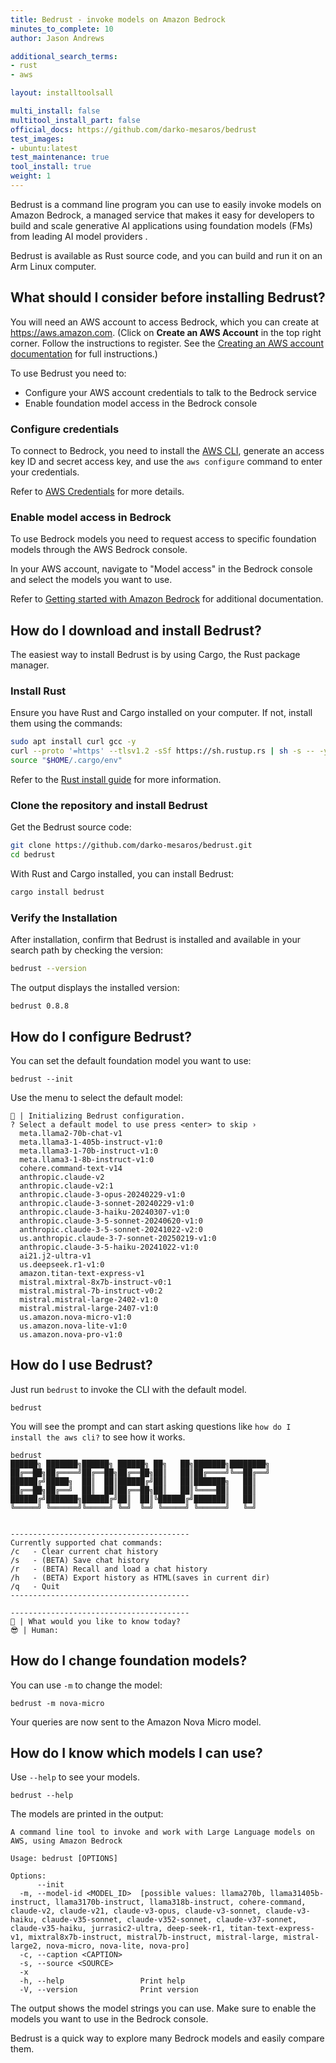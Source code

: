 ```yaml
---
title: Bedrust - invoke models on Amazon Bedrock
minutes_to_complete: 10
author: Jason Andrews

additional_search_terms:
- rust
- aws

layout: installtoolsall

multi_install: false
multitool_install_part: false
official_docs: https://github.com/darko-mesaros/bedrust
test_images:
- ubuntu:latest
test_maintenance: true
tool_install: true
weight: 1
---
```


Bedrust is a command line program you can use to easily invoke models on Amazon Bedrock, a managed service that makes it easy for developers to build and scale generative AI applications using foundation models (FMs) from leading AI model providers .

Bedrust is available as Rust source code, and you can build and run it on an Arm Linux computer. 

## What should I consider before installing Bedrust?

You will need an AWS account to access Bedrock, which you can create at https://aws.amazon.com. (Click on **Create an AWS Account** in the top right corner. Follow the instructions to register. See the [Creating an AWS account documentation](https://docs.aws.amazon.com/accounts/latest/reference/manage-acct-creating.html) for full instructions.)

To use Bedrust you need to:

- Configure your AWS account credentials to talk to the Bedrock service
- Enable foundation model access in the Bedrock console

### Configure credentials

To connect to Bedrock, you need to install the [AWS CLI](/install-guides/aws-cli/), generate an access key ID and secret access key, and use the `aws configure` command to enter your credentials. 

Refer to [AWS Credentials](/install-guides/aws_access_keys/) for more details. 

### Enable model access in Bedrock

To use Bedrock models you need to request access to specific foundation models through the AWS Bedrock console. 

In your AWS account, navigate to "Model access" in the Bedrock console and select the models you want to use. 

Refer to [Getting started with Amazon Bedrock](https://docs.aws.amazon.com/bedrock/latest/userguide/getting-started.html) for additional documentation.

## How do I download and install Bedrust?

The easiest way to install Bedrust is by using Cargo, the Rust package manager. 

### Install Rust

Ensure you have Rust and Cargo installed on your computer. If not, install them using the commands: 

```bash
sudo apt install curl gcc -y
curl --proto '=https' --tlsv1.2 -sSf https://sh.rustup.rs | sh -s -- -y
source "$HOME/.cargo/env"
```

Refer to the [Rust install guide](/install-guides/rust/) for more information.

### Clone the repository and install Bedrust

Get the Bedrust source code:

```bash
git clone https://github.com/darko-mesaros/bedrust.git
cd bedrust
```

With Rust and Cargo installed, you can install Bedrust:

```bash
cargo install bedrust
```

### Verify the Installation

After installation, confirm that Bedrust is installed and available in your search path by checking the version:

```bash
bedrust --version
```

The output displays the installed version:

```output
bedrust 0.8.8
```

## How do I configure Bedrust?

You can set the default foundation model you want to use:

```console
bedrust --init
```

Use the menu to select the default model:

```output
📜 | Initializing Bedrust configuration.
? Select a default model to use press <enter> to skip ›
  meta.llama2-70b-chat-v1
  meta.llama3-1-405b-instruct-v1:0
  meta.llama3-1-70b-instruct-v1:0
  meta.llama3-1-8b-instruct-v1:0
  cohere.command-text-v14
  anthropic.claude-v2
  anthropic.claude-v2:1
  anthropic.claude-3-opus-20240229-v1:0
  anthropic.claude-3-sonnet-20240229-v1:0
  anthropic.claude-3-haiku-20240307-v1:0
  anthropic.claude-3-5-sonnet-20240620-v1:0
  anthropic.claude-3-5-sonnet-20241022-v2:0
  us.anthropic.claude-3-7-sonnet-20250219-v1:0
  anthropic.claude-3-5-haiku-20241022-v1:0
  ai21.j2-ultra-v1
  us.deepseek.r1-v1:0
  amazon.titan-text-express-v1
  mistral.mixtral-8x7b-instruct-v0:1
  mistral.mistral-7b-instruct-v0:2
  mistral.mistral-large-2402-v1:0
  mistral.mistral-large-2407-v1:0
  us.amazon.nova-micro-v1:0
  us.amazon.nova-lite-v1:0
  us.amazon.nova-pro-v1:0
```

## How do I use Bedrust?

Just run `bedrust` to invoke the CLI with the default model.

```console
bedrust 
```

You will see the prompt and can start asking questions like `how do I install the aws cli?` to see how it works.

```output
bedrust
██████╗ ███████╗██████╗ ██████╗ ██╗   ██╗███████╗████████╗
██╔══██╗██╔════╝██╔══██╗██╔══██╗██║   ██║██╔════╝╚══██╔══╝
██████╔╝█████╗  ██║  ██║██████╔╝██║   ██║███████╗   ██║
██╔══██╗██╔══╝  ██║  ██║██╔══██╗██║   ██║╚════██║   ██║
██████╔╝███████╗██████╔╝██║  ██║╚██████╔╝███████║   ██║
╚═════╝ ╚══════╝╚═════╝ ╚═╝  ╚═╝ ╚═════╝ ╚══════╝   ╚═╝


----------------------------------------
Currently supported chat commands:
/c	 - Clear current chat history
/s	 - (BETA) Save chat history
/r	 - (BETA) Recall and load a chat history
/h	 - (BETA) Export history as HTML(saves in current dir)
/q	 - Quit
----------------------------------------

----------------------------------------
🤖 | What would you like to know today?
😎 | Human:
```

## How do I change foundation models?

You can use `-m` to change the model:

```console
bedrust -m nova-micro
```

Your queries are now sent to the Amazon Nova Micro model.

## How do I know which models I can use?

Use `--help` to see your models. 

```console
bedrust --help
```

The models are printed in the output:

```output
A command line tool to invoke and work with Large Language models on AWS, using Amazon Bedrock

Usage: bedrust [OPTIONS]

Options:
      --init
  -m, --model-id <MODEL_ID>  [possible values: llama270b, llama31405b-instruct, llama3170b-instruct, llama318b-instruct, cohere-command, claude-v2, claude-v21, claude-v3-opus, claude-v3-sonnet, claude-v3-haiku, claude-v35-sonnet, claude-v352-sonnet, claude-v37-sonnet, claude-v35-haiku, jurrasic2-ultra, deep-seek-r1, titan-text-express-v1, mixtral8x7b-instruct, mistral7b-instruct, mistral-large, mistral-large2, nova-micro, nova-lite, nova-pro]
  -c, --caption <CAPTION>
  -s, --source <SOURCE>
  -x
  -h, --help                 Print help
  -V, --version              Print version
```

The output shows the model strings you can use. Make sure to enable the models you want to use in the Bedrock console. 

Bedrust is a quick way to explore many Bedrock models and easily compare them.



